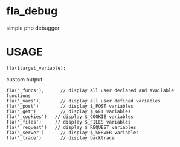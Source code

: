 fla_debug
=========

simple php debugger

USAGE
=========

    fla($target_variable);

 custom output
 
    fla('_funcs'); 		// display all user declared and available functions
    fla('_vars');  		// display all user defined variables
    fla('_post')   		// display $_POST variables
    fla('_get')    		// display $_GET variables
    fla('_cookies')   // display $_COOKIE variables
    fla('_files')     // display $_FILES variables
    fla('_request')   // display $_REQUEST variables
    fla('_server')   	// display $_SERVER variables
    fla('_trace')   	// display backtrace
    
